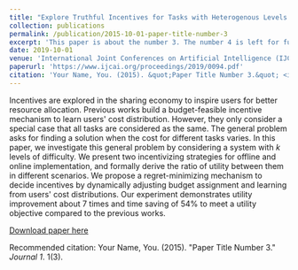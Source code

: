 ```yaml
---
title: "Explore Truthful Incentives for Tasks with Heterogenous Levels of Difficulty in the Sharing Economy"
collection: publications
permalink: /publication/2015-10-01-paper-title-number-3
excerpt: 'This paper is about the number 3. The number 4 is left for future work.'
date: 2019-10-01
venue: 'International Joint Conferences on Artificial Intelligence (IJCAI)'
paperurl: 'https://www.ijcai.org/proceedings/2019/0094.pdf'
citation: 'Your Name, You. (2015). &quot;Paper Title Number 3.&quot; <i>Journal 1</i>. 1(3).'
---
```

Incentives are explored in the sharing economy to inspire users for better resource allocation. Previous works build a budget-feasible incentive mechanism to learn users' cost distribution. However, they only consider a special case that all tasks are considered as the same. The general problem asks for finding a solution when the cost for different tasks varies. In this paper, we investigate this general problem by considering a system with $k$ levels of difficulty. We present two incentivizing strategies for offline and online implementation, and formally derive the ratio of utility between them in different scenarios. We propose a regret-minimizing mechanism to decide incentives by dynamically adjusting budget assignment and learning from users' cost distributions. Our experiment demonstrates utility improvement about $7$ times and time saving of 54\% to meet a utility objective compared to the previous works.

[Download paper here](https://www.ijcai.org/proceedings/2019/0094.pdf)

Recommended citation: Your Name, You. (2015). "Paper Title Number 3." <i>Journal 1</i>. 1(3).
